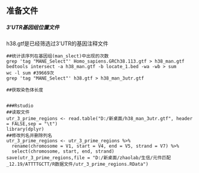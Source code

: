 ## 准备文件
##### 3'UTR基因组位置文件
h38.gtf是已经筛选过3'UTR的基因注释文件
``` 
##统计该序列在基因组(man_slect)中出现的次数
grep 'tag "MANE_Select"' Homo_sapiens.GRCh38.113.gtf > h38_man.gtf
bedtools intersect -a h38_man.gtf -b locate_1.bed -wa -wb > sum
wc -l sum #39669次
grep 'tag "MANE_Select"' h38.gtf > h38_man_3utr.gtf

##获取染色体长度


###Rstudio
##读取文件
utr_3_prime_regions <- read.table("D:/新桌面/h38_man_3utr.gtf", header = FALSE,sep = "\t")
library(dplyr)
##修改列名并删除列名
utr_3_prime_regions <- utr_3_prime_regions %>% 
  rename(chromosome = V1, start = V4, end = V5, strand = V7) %>% 
  select(chromosome, start, end, strand)
save(utr_3_prime_regions,file = "D:/新桌面/zhaolab/生信/元件匹配_12.19/ATTTTGCTT/R数据文件/utr_3_prime_regions.RData")
```

<!--stackedit_data:
eyJoaXN0b3J5IjpbOTY3MDc4MTIxLDg2ODgwNjQzNSwyMDc4Mj
kwNDgwLC00NDUzNjkzNDksLTE0NjA0NjQ4NTddfQ==
-->